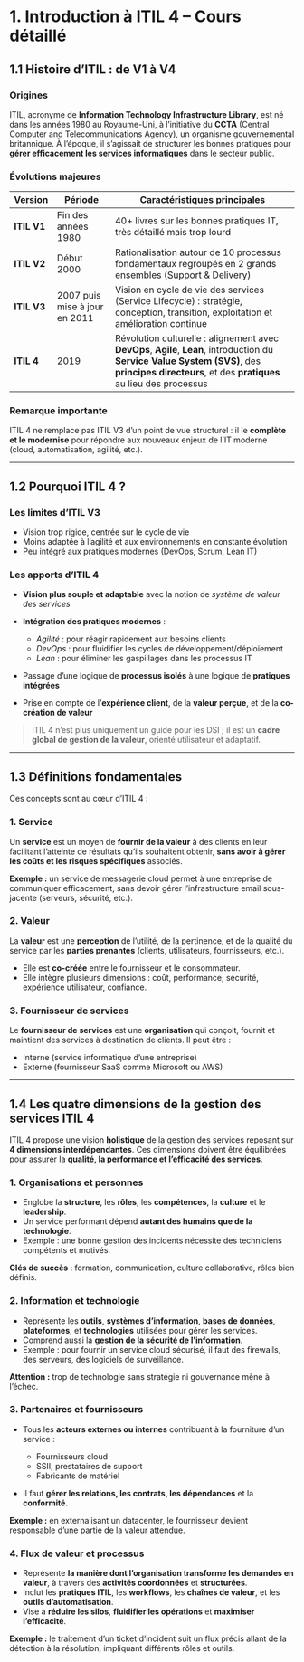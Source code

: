 # 1. Introduction à ITIL 4 – Cours détaillé

## 1.1 Histoire d’ITIL : de V1 à V4

### Origines

ITIL, acronyme de **Information Technology Infrastructure Library**, est né dans les années 1980 au Royaume-Uni, à l’initiative du **CCTA** (Central Computer and Telecommunications Agency), un organisme gouvernemental britannique. À l’époque, il s’agissait de structurer les bonnes pratiques pour **gérer efficacement les services informatiques** dans le secteur public.

### Évolutions majeures

| Version     | Période                       | Caractéristiques principales                                                                                                                                                                      |
| ----------- | ----------------------------- | ------------------------------------------------------------------------------------------------------------------------------------------------------------------------------------------------- |
| **ITIL V1** | Fin des années 1980           | 40+ livres sur les bonnes pratiques IT, très détaillé mais trop lourd                                                                                                                             |
| **ITIL V2** | Début 2000                    | Rationalisation autour de 10 processus fondamentaux regroupés en 2 grands ensembles (Support & Delivery)                                                                                          |
| **ITIL V3** | 2007 puis mise à jour en 2011 | Vision en cycle de vie des services (Service Lifecycle) : stratégie, conception, transition, exploitation et amélioration continue                                                                |
| **ITIL 4**  | 2019                          | Révolution culturelle : alignement avec **DevOps**, **Agile**, **Lean**, introduction du **Service Value System (SVS)**, des **principes directeurs**, et des **pratiques** au lieu des processus |

### Remarque importante

ITIL 4 ne remplace pas ITIL V3 d’un point de vue structurel : il le **complète et le modernise** pour répondre aux nouveaux enjeux de l’IT moderne (cloud, automatisation, agilité, etc.).

---

## 1.2 Pourquoi ITIL 4 ?

### Les limites d’ITIL V3

* Vision trop rigide, centrée sur le cycle de vie
* Moins adaptée à l’agilité et aux environnements en constante évolution
* Peu intégré aux pratiques modernes (DevOps, Scrum, Lean IT)

### Les apports d’ITIL 4

* **Vision plus souple et adaptable** avec la notion de *système de valeur des services*
* **Intégration des pratiques modernes** :

  * *Agilité* : pour réagir rapidement aux besoins clients
  * *DevOps* : pour fluidifier les cycles de développement/déploiement
  * *Lean* : pour éliminer les gaspillages dans les processus IT
* Passage d’une logique de **processus isolés** à une logique de **pratiques intégrées**
* Prise en compte de l’**expérience client**, de la **valeur perçue**, et de la **co-création de valeur**

> ITIL 4 n’est plus uniquement un guide pour les DSI ; il est un **cadre global de gestion de la valeur**, orienté utilisateur et adaptatif.

---

## 1.3 Définitions fondamentales

Ces concepts sont au cœur d’ITIL 4 :

### 1. Service

Un **service** est un moyen de **fournir de la valeur** à des clients en leur facilitant l’atteinte de résultats qu’ils souhaitent obtenir, **sans avoir à gérer les coûts et les risques spécifiques** associés.

**Exemple :** un service de messagerie cloud permet à une entreprise de communiquer efficacement, sans devoir gérer l’infrastructure email sous-jacente (serveurs, sécurité, etc.).

### 2. Valeur

La **valeur** est une **perception** de l’utilité, de la pertinence, et de la qualité du service par les **parties prenantes** (clients, utilisateurs, fournisseurs, etc.).

* Elle est **co-créée** entre le fournisseur et le consommateur.
* Elle intègre plusieurs dimensions : coût, performance, sécurité, expérience utilisateur, confiance.

### 3. Fournisseur de services

Le **fournisseur de services** est une **organisation** qui conçoit, fournit et maintient des services à destination de clients. Il peut être :

* Interne (service informatique d’une entreprise)
* Externe (fournisseur SaaS comme Microsoft ou AWS)

---

## 1.4 Les quatre dimensions de la gestion des services ITIL 4

ITIL 4 propose une vision **holistique** de la gestion des services reposant sur **4 dimensions interdépendantes**. Ces dimensions doivent être équilibrées pour assurer la **qualité, la performance et l’efficacité des services**.

### 1. Organisations et personnes

* Englobe la **structure**, les **rôles**, les **compétences**, la **culture** et le **leadership**.
* Un service performant dépend **autant des humains que de la technologie**.
* Exemple : une bonne gestion des incidents nécessite des techniciens compétents et motivés.

**Clés de succès :** formation, communication, culture collaborative, rôles bien définis.

### 2. Information et technologie

* Représente les **outils**, **systèmes d’information**, **bases de données**, **plateformes**, et **technologies** utilisées pour gérer les services.
* Comprend aussi la **gestion de la sécurité de l’information**.
* Exemple : pour fournir un service cloud sécurisé, il faut des firewalls, des serveurs, des logiciels de surveillance.

**Attention :** trop de technologie sans stratégie ni gouvernance mène à l’échec.

### 3. Partenaires et fournisseurs

* Tous les **acteurs externes ou internes** contribuant à la fourniture d’un service :

  * Fournisseurs cloud
  * SSII, prestataires de support
  * Fabricants de matériel
* Il faut **gérer les relations, les contrats, les dépendances** et la **conformité**.

**Exemple :** en externalisant un datacenter, le fournisseur devient responsable d’une partie de la valeur attendue.

### 4. Flux de valeur et processus

* Représente **la manière dont l’organisation transforme les demandes en valeur**, à travers des **activités coordonnées** et **structurées**.
* Inclut les **pratiques ITIL**, les **workflows**, les **chaînes de valeur**, et les **outils d’automatisation**.
* Vise à **réduire les silos**, **fluidifier les opérations** et **maximiser l’efficacité**.

**Exemple :** le traitement d’un ticket d’incident suit un flux précis allant de la détection à la résolution, impliquant différents rôles et outils.
